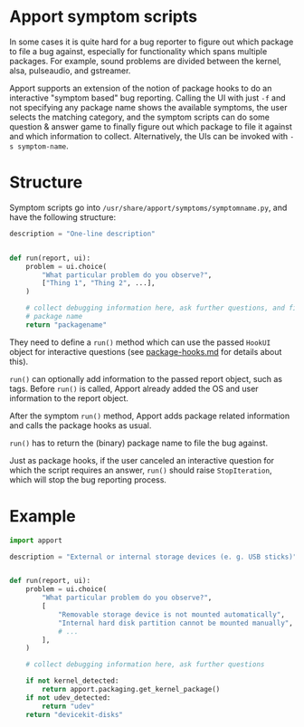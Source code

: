 Apport symptom scripts
======================

In some cases it is quite hard for a bug reporter to figure out which package to
file a bug against, especially for functionality which spans multiple packages.
For example, sound problems are divided between the kernel, alsa, pulseaudio,
and gstreamer.

Apport supports an extension of the notion of package hooks to do an
interactive "symptom based" bug reporting. Calling the UI with just `-f` and
not specifying any package name shows the available symptoms, the user selects
the matching category, and the symptom scripts can do some question & answer
game to finally figure out which package to file it against and which
information to collect. Alternatively, the UIs can be invoked with 
`-s symptom-name`.

Structure
=========

Symptom scripts go into `/usr/share/apport/symptoms/symptomname.py`, and have
the following structure:

```python
description = "One-line description"


def run(report, ui):
    problem = ui.choice(
        "What particular problem do you observe?",
        ["Thing 1", "Thing 2", ...],
    )

    # collect debugging information here, ask further questions, and figure out
    # package name
    return "packagename"
```

They need to define a `run()` method which can use the passed `HookUI` object
for interactive questions (see [package-hooks.md](./package-hooks.md) for
details about this).

`run()` can optionally add information to the passed report object, such as
tags. Before `run()` is called, Apport already added the OS and user information
to the report object.

After the symptom `run()` method, Apport adds package related information and
calls the package hooks as usual. 

`run()` has to return the (binary) package name to file the bug against.

Just as package hooks, if the user canceled an interactive question for which
the script requires an answer, `run()` should raise `StopIteration`, which will
stop the bug reporting process. 

Example
=======

```python
import apport

description = "External or internal storage devices (e. g. USB sticks)"


def run(report, ui):
    problem = ui.choice(
        "What particular problem do you observe?",
        [
            "Removable storage device is not mounted automatically",
            "Internal hard disk partition cannot be mounted manually",
            # ...
        ],
    )

    # collect debugging information here, ask further questions

    if not kernel_detected:
        return apport.packaging.get_kernel_package()
    if not udev_detected:
        return "udev"
    return "devicekit-disks"
```

